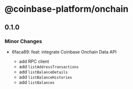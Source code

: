 # @coinbase-platform/onchain

## 0.1.0

### Minor Changes

- 6faca89: feat: integrate Coinbase Onchain Data API

  - add RPC client
  - add `listAddressTransactions`
  - add `listBalanceDetails`
  - add `listBalanceHistories`
  - add `listBalances`
